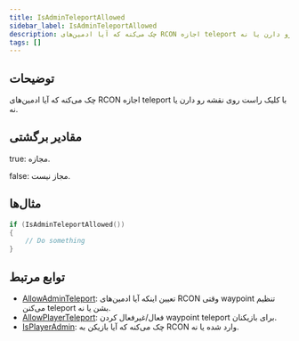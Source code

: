 ```yaml
---
title: IsAdminTeleportAllowed
sidebar_label: IsAdminTeleportAllowed
description: چک می‌کنه که آیا ادمین‌های RCON اجازه teleport با کلیک راست روی نقشه رو دارن یا نه.
tags: []
---
```


<VersionWarn version='omp v1.1.0.2612' />

## توضیحات

چک می‌کنه که آیا ادمین‌های RCON اجازه teleport با کلیک راست روی نقشه رو دارن یا نه.

## مقادیر برگشتی

true: مجازه.

false: مجاز نیست.

## مثال‌ها

```c
if (IsAdminTeleportAllowed())
{
    // Do something
}
```

## توابع مرتبط

- [AllowAdminTeleport](AllowAdminTeleport): تعیین اینکه آیا ادمین‌های RCON وقتی waypoint تنظیم می‌کنن teleport بشن یا نه.
- [AllowPlayerTeleport](AllowPlayerTeleport): فعال/غیرفعال کردن waypoint teleport برای بازیکنان.
- [IsPlayerAdmin](IsPlayerAdmin): چک می‌کنه که آیا بازیکن به RCON وارد شده یا نه.